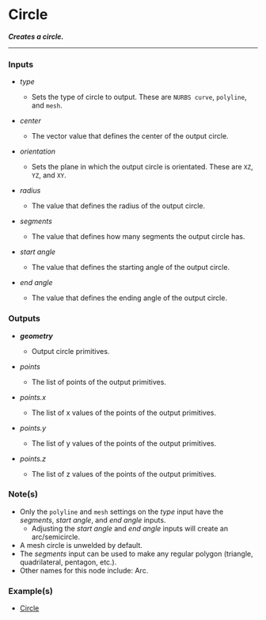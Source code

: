 # Circle

**_Creates a circle._**

---


### Inputs

* _type_

  * Sets the type of circle to output. These are `NURBS curve`, `polyline`, and `mesh`.

* _center_

  * The vector value that defines the center of the output circle.

* _orientation_

  * Sets the plane in which the output circle is orientated. These are `XZ`, `YZ`, and `XY`.

* _radius_

  * The value that defines the radius of the output circle.

* _segments_

  * The value that defines how many segments the output circle has.

* _start angle_

  * The value that defines the starting angle of the output circle.

* _end angle_

  * The value that defines the ending angle of the output circle.


### Outputs

* **_geometry_**

  * Output circle primitives.

* _points_

  * The list of points of the output primitives.

* _points.x_

  * The list of x values of the points of the output primitives.

* _points.y_

  * The list of y values of the points of the output primitives.

* _points.z_

  * The list of z values of the points of the output primitives.


### Note(s)



* Only the `polyline` and `mesh` settings on the _type_ input have the _segments_, _start angle_, and _end angle_ inputs.
    * Adjusting the _start angle_ and _end angle_ inputs will create an arc/semicircle.
* A mesh circle is unwelded by default.
* The _segments_ input can be used to make any regular polygon (triangle, quadrilateral, pentagon, etc.).
* Other names for this node include: Arc.


### Example(s)



* <a href="https://creator.trimble.com/graph?assetURI=whp:34803f98-fb91-4c48-a4a4-ef9ad88c8fa1&version=latest" target="_blank">Circle</a>
